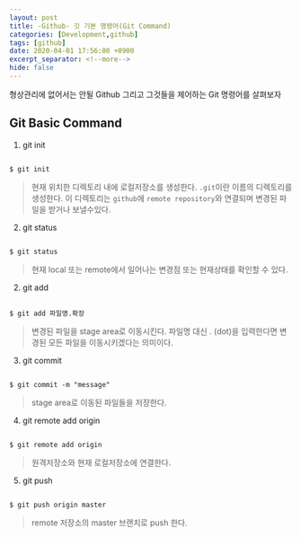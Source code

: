 ```yaml
---
layout: post
title: -Github- 깃 기본 명령어(Git Command)
categories: [Development,github]
tags: [github]
date: 2020-04-01 17:56:00 +0900
excerpt_separator: <!--more-->
hide: false
---
```

형상관리에 없어서는 안될 Github 그리고 그것들을 제어하는 Git 명령어를 살펴보자  


<!--more-->
## Git Basic Command  

1. git init
```terminal

$ git init

```  
>현재 위치한 디렉토리 내에 로컬저장소를 생성한다. `.git`이란 이름의 디렉토리를 생성한다.
이 디렉토리는 `github`에 `remote repository`와 연결되며 변경된 파일을 받거나 보낼수있다.  

2. git status  

```terminal

$ git status

```
> 현재 local 또는 remote에서 일어나는 변경점 또는 현재상태를 확인할 수 있다.

2. git add  

```terminal

$ git add 파일명.확장  

```  
>변경된 파일을 stage area로 이동시킨다. 파일명 대신 . (dot)을 입력한다면 변경된 모든 파일을 이동시키겠다는 의미이다.

3. git commit  

```terminal

$ git commit -m "message"

```  

> stage area로 이동된 파일들을 저장한다.  

4. git remote add origin  

```terminal

$ git remote add origin

```  

>원격저장소와 현재 로컬저장소에 연결한다.


5. git push  

```terminal  

$ git push origin master

```  

> remote 저장소의 master 브랜치로  push 한다.
